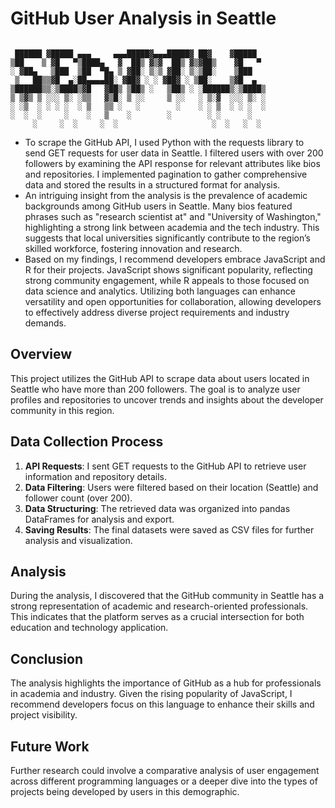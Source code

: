 # GitHub User Analysis in Seattle

 `````

  ██████ ▓█████ ▄▄▄     ▄▄▄█████▓▄▄▄█████▓ ██▓    ▓█████ 
▒██    ▒ ▓█   ▀▒████▄   ▓  ██▒ ▓▒▓  ██▒ ▓▒▓██▒    ▓█   ▀ 
░ ▓██▄   ▒███  ▒██  ▀█▄ ▒ ▓██░ ▒░▒ ▓██░ ▒░▒██░    ▒███   
  ▒   ██▒▒▓█  ▄░██▄▄▄▄██░ ▓██▓ ░ ░ ▓██▓ ░ ▒██░    ▒▓█  ▄ 
▒██████▒▒░▒████▒▓█   ▓██▒ ▒██▒ ░   ▒██▒ ░ ░██████▒░▒████▒
▒ ▒▓▒ ▒ ░░░ ▒░ ░▒▒   ▓▒█░ ▒ ░░     ▒ ░░   ░ ▒░▓  ░░░ ▒░ ░
░ ░▒  ░ ░ ░ ░  ░ ▒   ▒▒ ░   ░        ░    ░ ░ ▒  ░ ░ ░  ░
░  ░  ░     ░    ░   ▒    ░        ░        ░ ░      ░   
      ░     ░  ░     ░  ░                     ░  ░   ░  ░                                                                                                                             
`````                  

- To scrape the GitHub API, I used Python with the requests library to send GET requests for user data in Seattle. I filtered users with over 200 followers by examining the API response for relevant attributes like bios and repositories. I implemented pagination to gather comprehensive data and stored the results in a structured format for analysis.
- An intriguing insight from the analysis is the prevalence of academic backgrounds among GitHub users in Seattle. Many bios featured phrases such as "research scientist at" and "University of Washington," highlighting a strong link between academia and the tech industry. This suggests that local universities significantly contribute to the region’s skilled workforce, fostering innovation and research.
- Based on my findings, I recommend developers embrace JavaScript and R for their projects. JavaScript shows significant popularity, reflecting strong community engagement, while R appeals to those focused on data science and analytics. Utilizing both languages can enhance versatility and open opportunities for collaboration, allowing developers to effectively address diverse project requirements and industry demands.
  
## Overview

This project utilizes the GitHub API to scrape data about users located in Seattle who have more than 200 followers. The goal is to analyze user profiles and repositories to uncover trends and insights about the developer community in this region.

## Data Collection Process

1. **API Requests**: I sent GET requests to the GitHub API to retrieve user information and repository details.
2. **Data Filtering**: Users were filtered based on their location (Seattle) and follower count (over 200).
3. **Data Structuring**: The retrieved data was organized into pandas DataFrames for analysis and export.
4. **Saving Results**: The final datasets were saved as CSV files for further analysis and visualization.

## Analysis

During the analysis, I discovered that the GitHub community in Seattle has a strong representation of academic and research-oriented professionals. This indicates that the platform serves as a crucial intersection for both education and technology application.

## Conclusion

The analysis highlights the importance of GitHub as a hub for professionals in academia and industry. Given the rising popularity of JavaScript, I recommend developers focus on this language to enhance their skills and project visibility.

## Future Work

Further research could involve a comparative analysis of user engagement across different programming languages or a deeper dive into the types of projects being developed by users in this demographic.
